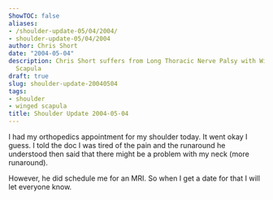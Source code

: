 ```yaml
---
ShowTOC: false
aliases:
- /shoulder-update-05/04/2004/
- shoulder-update-05/04/2004
author: Chris Short
date: "2004-05-04"
description: Chris Short suffers from Long Thoracic Nerve Palsy with Winging of the
  Scapula
draft: true
slug: shoulder-update-20040504
tags:
- shoulder
- winged scapula
title: Shoulder Update 2004-05-04
---
```


I had my orthopedics appointment for my shoulder today. It went okay I guess. I told the doc I was tired of the pain and the runaround he understood then said that there might be a problem with my neck (more runaround).

However, he did schedule me for an MRI. So when I get a date for that I will let everyone know.